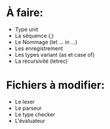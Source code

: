 À faire:
=======

* Type unit 
* La séquence (;)
* Le Nommage (let ... in ...)
* Les enregistrement
* Les types variant (as et case of)
* La récursivité (letrec)

Fichiers à modifier:
===

* Le lexer
* Le parseur
* Le type checker
* L'évaluateur